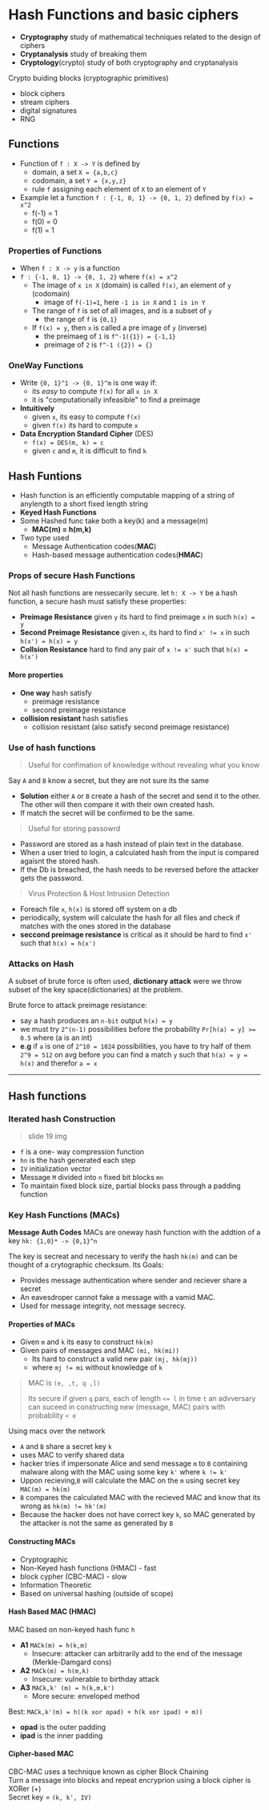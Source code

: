 # Hash Functions and basic ciphers

- **Cryptography** study of mathematical techniques related to the design of ciphers
- **Cryptanalysis** study of breaking them
- **Cryptology**(crypto) study of both cryptography and cryptanalysis

Crypto buiding blocks (cryptographic primitives)

- block ciphers
- stream ciphers
- digital signatures
- RNG

## Functions

- Function of `f : X -> Y` is defined by
  - domain, a set `X = {a,b,c}`
  - codomain, a set `Y = {x,y,z}`
  - rule `f` assigning each element of `X` to an element of `Y`
- Example let a function `f : {-1, 0, 1} -> {0, 1, 2}` defined by `f(x) = x^2`
  - f(-1) = 1
  - f(0) = 0
  - f(1) = 1

### Properties of Functions

- When `f : X -> y` is a function
- `f : {-1, 0, 1} -> {0, 1, 2}` where `f(x) = x^2`
  - The image of `x in X` (domain) is called `f(x)`, an element of `y` (codomain)
    - image of `f(-1)=1`, here `-1 is in X` and `1 is in Y`
  - The range of `f` is set of all images, and is a subset of `y`
    - the range of `f` is `{0,1}`
  - If `f(x) = y`, then `x` is called a pre image of `y` (inverse)
    - the preimaeg of `1` is `f^-1({1}) = {-1,1}`
    - preimage of `2` is `f^-1 ({2}) = {}`

### OneWay Functions

- Write `{0, 1}^1 -> {0, 1}^m` is one way if:
  - its *easy* to compute `f(x)` for all `x in X`
  - it is "computationally infeasible" to find a preimage
- **Intuitively**
  - given `x`, its easy to compute `f(x)`
  - given `f(x)` its hard to compute `x`
- **Data Encryption Standard Cipher** (DES)
  - `f(x) = DES(m, k) = c`
  - given `c` and `m`, it is difficult to find `k`

## Hash Funtions

- Hash function is an efficiently computable mapping of a string of anylength to a short fixed length string
- **Keyed Hash Functions**
- Some Hashed func take both a key(k) and a message(m)
  - **MAC(m) = h(m,k)**
- Two type used
  - Message Authentication codes(**MAC**)
  - Hash-based message authentication codes(**HMAC**)

### Props of secure Hash Functions

Not all hash functions are nessecarily secure. let `h: X -> Y` be a hash function, a secure hash must satisfy these properties:

- **Preimage Resistance** given `y` its hard to find preimage `x` in such `h(x) = y`
- **Second Preimage Resistance** given `x`, its hard to find `x' != x` in such `h(x') = h(x) = y`
- **Collsion Resistance** hard to find any pair of `x != x'` such that `h(x) = h(x')`

#### More properties

- **One way** hash satisfy
  - preimage resistance
  - second preimage resistance
- **collision resistant** hash satisfies
  - collision resistant (also satisfy second preimage resistance)

### Use of hash functions

> Useful for confimation of knowledge without revealing what you know

Say `A` and `B` know a secret, but they are not sure its the same

- **Solution** either `A` or `B` create a hash of the secret and send it to the other. The other will then compare it with their own created hash.
- If match the secret will be confirmed to be the same.

> Useful for storing passowrd

- Password are stored as a hash instead of plain text in the database.
- When a user tried to login, a calculated hash from the input is compared agaisnt the stored hash.
- If the Db is breached, the hash needs to be reversed before the attacker gets the password.

> Virus Protection & Host Intrusion Detection

- Foreach file `x`, `h(x)` is stored off system on a db
- periodically, system will calculate the hash for all files and check if matches with the ones stored in the database
- **seccond preimage resistance** is critical as it should be hard to find `x'` such that `h(x) = h(x')`

### Attacks on Hash

A subset of brute force is often used, **dictionary attack** were we throw subset of the key space(dictionaries) at the problem.

Brute force to attack preimage resistance:

- say a hash produces an `n-bit` output `h(x) = y`
- we must try `2^(n-1)` possibilities before the probability `Pr[h(a) = y] >= 0.5` where (a is an int)
- **e.g** if `a` is one of `2^10 = 1024` possibilities, you have to try half of them `2^9 = 512` on avg before you can find a match `y` such that `h(a) = y = h(x)` and therefor `a = x`

---

## Hash functions

### Iterated hash Construction

> slide 19 img

- `f` is a one- way compression function
- `hn` is the hash generated each step
- `IV` initialization vector
- Message `M` divided into `n` fixed bit blocks `mn`
- To maintain fixed block size, partial blocks pass through a padding function

### Key Hash Functions (MACs)

**Message Auth Codes** MACs are oneway hash function with the addtion of a key `hk: {1,0}* -> {0,1}^n`

The key is secreat and necessary to verify the hash `hk(m)` and can be thought of a crytographic checksum. Its Goals:

- Provides message authentication where sender and reciever share a secret
- An eavesdroper cannot fake a message with a vamid MAC.
- Used for message integrity, not message secrecy.

#### Properties of MACs

- Given `m` and `k` its easy to construct `hk(m)`
- Given pairs of messages and MAC `(mi, hk(mi))`
  - Its hard to construct a valid new pair `(mj, hk(mj))`
  - where `mj != mi` without knowledge of `k`

> MAC is `(e, ,t, q ,l)`
>
> Its secure if given `q` pars, each of length `<= l` in time `t` an advversary can suceed in constructing new (message, MAC) pairs with probability `< e`

Using macs over the network

- `A` and `B` share a secret key `k`
- uses MAC to verify shared data
- hacker tries if impersonate Alice and send message `m` to `B` containing malware along with the MAC using some key `k'` where `k != k'`
- Uppon recieving,`B` will calculate the MAC on the `m` using secret key `MAC(m) = hk(m)`
- `B` compares the calculated MAC with the recieved MAC and know that its wrong as `hk(m) != hk'(m)`
- Because the hacker does not have correct key `k`, so MAC generated by the attacker is not the same as generated by `B`

#### Constructing MACs

- Cryptographic
- Non-Keyed hash functions (HMAC) - fast
- block cypher (CBC-MAC) - slow
- Information Theoretic
- Based on universal hashing (outside of scope)

#### Hash Based MAC (HMAC)

MAC based on non-keyed hash func `h`

- **A1** `MACk(m) = h(k,m)`
  - Insecure: attacker can arbitrarily add to the end of the message (Merkle-Damgard cons)
- **A2** `MACk(m) = h(m,k)`
  - Insecure: vulnerable to birthday attack
- **A3** `MACk,k' (m) = h(k,m,k')`
  - More secure: enveloped method

Best: `MACk,k'(m) = h((k xor opad) + h(k xor ipad) + m))`

- **opad** is the outer padding
- **ipad** is the inner padding

#### Cipher-based MAC

CBC-MAC uses a technique known as cipher Block Chaining <br/>
Turn a message into blocks and repeat encryprion using a block cipher is XORer (+) <br>
Secret key = `(k, k', IV)`
